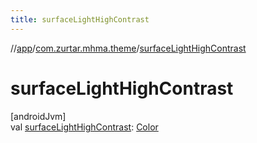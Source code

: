 ```yaml
---
title: surfaceLightHighContrast
---
```

//[app](../../index.html)/[com.zurtar.mhma.theme](index.html)/[surfaceLightHighContrast](surface-light-high-contrast.html)



# surfaceLightHighContrast



[androidJvm]\
val [surfaceLightHighContrast](surface-light-high-contrast.html): [Color](https://developer.android.com/reference/kotlin/androidx/compose/ui/graphics/Color.html)



